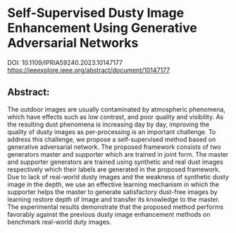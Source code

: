 # Self-Supervised Dusty Image Enhancement Using Generative Adversarial Networks
DOI: 10.1109/IPRIA59240.2023.10147177
https://ieeexplore.ieee.org/abstract/document/10147177
## Abstract:
The outdoor images are usually contaminated by atmospheric phenomena, which have effects such as low contrast, and poor quality and visibility. As the resulting dust phenomena is increasing day by day, improving the quality of dusty images as per-processing is an important challenge. To address this challenge, we propose a self-supervised method based on generative adversarial network. The proposed framework consists of two generators master and supporter which are trained in joint form. The master and supporter generators are trained using synthetic and real dust images respectively which their labels are generated in the proposed framework. Due to lack of real-world dusty images and the weakness of synthetic dusty image in the depth, we use an effective learning mechanism in which the supporter helps the master to generate satisfactory dust-free images by learning restore depth of Image and transfer its knowledge to the master. The experimental results demonstrate that the proposed method performs favorably against the previous dusty image enhancement methods on benchmark real-world duty images.

